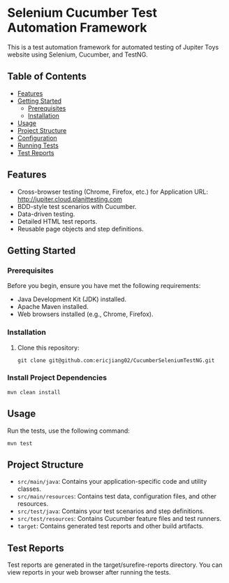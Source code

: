 # Selenium Cucumber Test Automation Framework

This is a test automation framework for automated testing of Jupiter Toys website using Selenium, Cucumber, and TestNG.

## Table of Contents
- [Features](#features)
- [Getting Started](#getting-started)
    - [Prerequisites](#prerequisites)
    - [Installation](#installation)
- [Usage](#usage)
- [Project Structure](#project-structure)
- [Configuration](#configuration)
- [Running Tests](#running-tests)
- [Test Reports](#test-reports)

## Features

- Cross-browser testing (Chrome, Firefox, etc.) for Application URL: http://jupiter.cloud.planittesting.com
- BDD-style test scenarios with Cucumber.
- Data-driven testing.
- Detailed HTML test reports.
- Reusable page objects and step definitions.

## Getting Started

### Prerequisites

Before you begin, ensure you have met the following requirements:

- Java Development Kit (JDK) installed.
- Apache Maven installed.
- Web browsers installed (e.g., Chrome, Firefox).

### Installation

1. Clone this repository:

   ```shell
   git clone git@github.com:ericjiang02/CucumberSeleniumTestNG.git
   ```

### Install Project Dependencies

   ```shell
   mvn clean install
   ```

## Usage

Run the tests, use the following command:

   ```shell
   mvn test
   ```
## Project Structure

- `src/main/java`: Contains your application-specific code and utility classes.
- `src/main/resources`: Contains test data, configuration files, and other resources.
- `src/test/java`: Contains your test scenarios and step definitions.
- `src/test/resources`: Contains Cucumber feature files and test runners.
- `target`: Contains generated test reports and other build artifacts.

## Test Reports

Test reports are generated in the target/surefire-reports directory.
You can view reports in your web browser after running the tests.